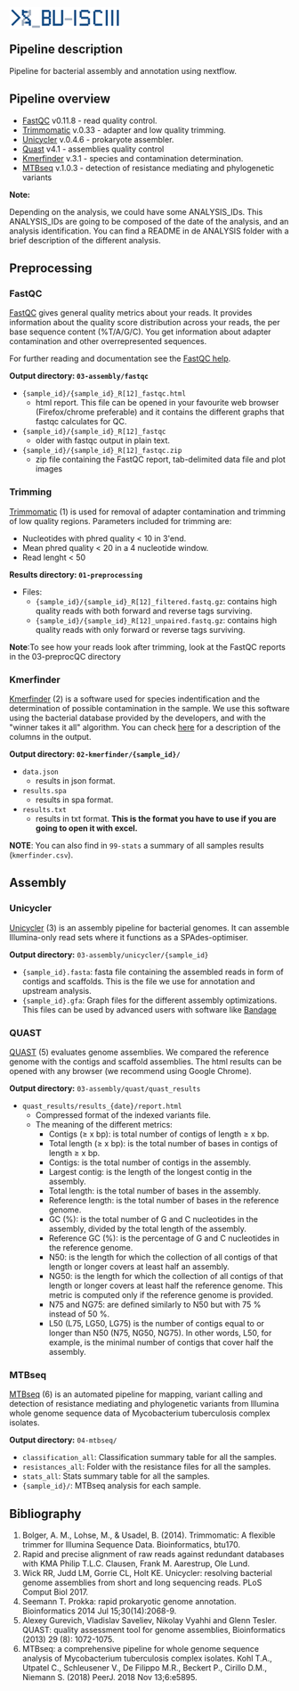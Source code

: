 <p>
<img src="../assets/BU_ISCIII_logo.png" alt="logo" width="200" align="left"/>
</p>
<br>
<br>

## Pipeline description
Pipeline for bacterial assembly and annotation using nextflow.

## Pipeline overview

* [FastQC](#fastqc) v0.11.8 - read quality control.
* [Trimmomatic](#trimming) v.0.33 - adapter and low quality trimming.
* [Unicycler](#unicycler) v.0.4.6 - prokaryote assembler.
* [Quast](#quast) v4.1 - assemblies quality control
* [Kmerfinder](#kmerfinder) v.3.1 - species and contamination determination.
* [MTBseq](#mtbseq) v.1.0.3 - detection of resistance mediating and phylogenetic variants

**Note:**

Depending on the analysis, we could have some ANALYSIS_IDs. This ANALYSIS_IDs are going to be composed of the date of the analysis, and an analysis identification. You can find a README in de ANALYSIS folder with a brief description of the different analysis.

## Preprocessing
### FastQC
[FastQC](http://www.bioinformatics.babraham.ac.uk/projects/fastqc/) gives general quality metrics about your reads. It provides information about the quality score distribution across your reads, the per base sequence content (%T/A/G/C). You get information about adapter contamination and other overrepresented sequences.

For further reading and documentation see the [FastQC help](http://www.bioinformatics.babraham.ac.uk/projects/fastqc/Help/).

**Output directory: `03-assembly/fastqc`**

* `{sample_id}/{sample_id}_R[12]_fastqc.html`
  * html report. This file can be opened in your favourite web browser (Firefox/chrome preferable) and it contains the different graphs that fastqc calculates for QC.
* `{sample_id}/{sample_id}_R[12]_fastqc`
  * older with fastqc output in plain text.
* `{sample_id}/{sample_id}_R[12]_fastqc.zip`
  * zip file containing the FastQC report, tab-delimited data file and plot images

### Trimming
[Trimmomatic](http://www.usadellab.org/cms/?page=trimmomatic) (1) is used for removal of adapter contamination and trimming of low quality regions.
Parameters included for trimming are:
-  Nucleotides with phred quality < 10 in 3'end.
-  Mean phred quality < 20 in a 4 nucleotide window.
-  Read lenght < 50

**Results directory: `01-preprocessing`**
- Files:
   - `{sample_id}/{sample_id}_R[12]_filtered.fastq.gz`: contains high quality reads with both forward and reverse tags surviving.
   - `{sample_id}/{sample_id}_R[12]_unpaired.fastq.gz`: contains high quality reads with only forward or reverse tags surviving.

 **Note**:To see how your reads look after trimming, look at the FastQC reports in the 03-preprocQC directory

### Kmerfinder
[Kmerfinder](https://cge.cbs.dtu.dk/services/KmerFinder) (2) is a software used for species indentification and the determination of possible contamination in the sample. We use this software using the bacterial database provided by the developers, and with the "winner takes it all" algorithm. You can check [here](https://cge.cbs.dtu.dk/services/KmerFinder/output.php) for a description of the columns in the output.

**Output directory: `02-kmerfinder/{sample_id}/`**

* `data.json`
  * results in json format.
* `results.spa`
  * results in spa format.
* `results.txt`
  * results in txt format. **This is the format you have to use if you are going to open it with excel.**

**NOTE**: You can also find in `99-stats` a summary of all samples results (`kmerfinder.csv`).

## Assembly
### Unicycler
[Unicycler](https://github.com/rrwick/Unicycler) (3) is an assembly pipeline for bacterial genomes. It can assemble Illumina-only read sets where it functions as a SPAdes-optimiser.

**Output directory:** `03-assembly/unicycler/{sample_id}`

* `{sample_id}.fasta`: fasta file containing the assembled reads in form of contigs and scaffolds. This is the file we use for annotation and upstream analysis.
* `{sample_id}.gfa`: Graph files for the different assembly optimizations. This files can be used by advanced users with software like [Bandage](https://github.com/rrwick/Bandage)


### QUAST
[QUAST](http://bioinf.spbau.ru/quast) (5) evaluates genome assemblies. We compared the reference genome with the contigs and scaffold assemblies. The html results can be opened with any browser (we recommend using Google Chrome).

**Output directory:** `03-assembly/quast/quast_results`
* `quast_results/results_{date}/report.html`
  * Compressed format of the indexed variants file.
  * The meaning of the different metrics:
    * Contigs (≥ x bp): is total number of contigs of length ≥ x bp.
    * Total length (≥ x bp): is the total number of bases in contigs of length ≥ x bp.
    * Contigs: is the total number of contigs in the assembly.
    * Largest contig: is the length of the longest contig in the assembly.
    * Total length: is the total number of bases in the assembly.
    * Reference length: is the total number of bases in the reference genome.
    * GC (%): is the total number of G and C nucleotides in the assembly, divided by the total length of the assembly.
    * Reference GC (%): is the percentage of G and C nucleotides in the reference genome.
    * N50: is the length for which the collection of all contigs of that length or longer covers at least half an assembly.
    * NG50: is the length for which the collection of all contigs of that length or longer covers at least half the reference genome. This metric is computed only if the reference genome is provided.
    * N75 and NG75: are defined similarly to N50 but with 75 % instead of 50 %.
    * L50 (L75, LG50, LG75) is the number of contigs equal to or longer than N50 (N75, NG50, NG75). In other words, L50, for example, is the minimal number of contigs that cover half the assembly.

### MTBseq

[MTBseq](https://github.com/ngs-fzb/MTBseq_source) (6) is an automated pipeline for mapping, variant calling and detection of resistance mediating and phylogenetic variants from Illumina whole genome sequence data of Mycobacterium tuberculosis complex isolates.

**Output directory:** `04-mtbseq/`

* `classification_all`: Classification summary table for all the samples.
* `resistances_all`: Folder with the resistance files for all the samples.
* `stats_all`: Stats summary table for all the samples.
* `{sample_id}/`: MTBseq analysis for each sample.

## Bibliography
1. Bolger, A. M., Lohse, M., & Usadel, B. (2014). Trimmomatic: A flexible trimmer for Illumina Sequence Data. Bioinformatics, btu170.
2. Rapid and precise alignment of raw reads against redundant databases with KMA Philip T.L.C. Clausen, Frank M. Aarestrup, Ole Lund.
3. Wick RR, Judd LM, Gorrie CL, Holt KE. Unicycler: resolving bacterial genome assemblies from short and long sequencing reads. PLoS Comput Biol 2017.
4. Seemann T. Prokka: rapid prokaryotic genome annotation. Bioinformatics 2014 Jul 15;30(14):2068-9.
5. Alexey Gurevich, Vladislav Saveliev, Nikolay Vyahhi and Glenn Tesler. QUAST: quality assessment tool for genome assemblies, Bioinformatics (2013) 29 (8): 1072-1075.
6. MTBseq: a comprehensive pipeline for whole genome sequence analysis of Mycobacterium tuberculosis complex isolates.
Kohl T.A., Utpatel C., Schleusener V., De Filippo M.R., Beckert P., Cirillo D.M., Niemann S. (2018) PeerJ. 2018 Nov 13;6:e5895.
